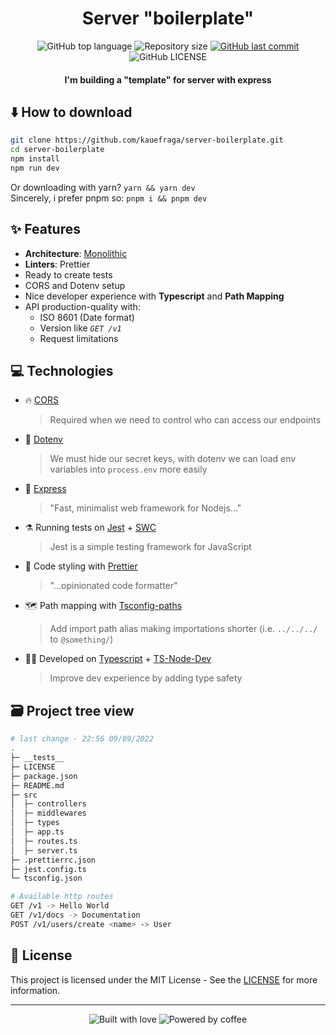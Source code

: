 <h1 align="center">Server "boilerplate"</h1>

<p align="center">
  <img
    alt="GitHub top language"
    src="https://img.shields.io/github/languages/top/kauefraga/server-structure.svg"
  />
  <img
    alt="Repository size"
    src="https://img.shields.io/github/repo-size/kauefraga/server-structure.svg"
  />
  <a href="https://github.com/kauefraga/server-structure/commits/main">
    <img
      alt="GitHub last commit"
      src="https://img.shields.io/github/last-commit/kauefraga/server-structure.svg"
    />
  </a>
  <img
    alt="GitHub LICENSE"
    src="https://img.shields.io/github/license/kauefraga/server-structure.svg"
  />
</p>

<h4 align="center">I'm building a "template" for server with express</h4>

## ⬇️ How to download

```bash
git clone https://github.com/kauefraga/server-boilerplate.git
cd server-boilerplate
npm install
npm run dev
```

Or downloading with yarn? `yarn && yarn dev`
<br/>
Sincerely, i prefer pnpm so: `pnpm i && pnpm dev`

## ✨ Features

- **Architecture**: [Monolithic](https://en.wikipedia.org/wiki/Monolithic_application)
- **Linters**: Prettier
- Ready to create tests
- CORS and Dotenv setup
- Nice developer experience with **Typescript** and **Path Mapping**
- API production-quality with:
  - ISO 8601 (Date format)
  - Version like _`GET /v1`_
  - Request limitations

## 💻 Technologies

- 🔥 [CORS](https://npmjs.com/package/cors)
  > Required when we need to control who can access our endpoints
- 🤫 [Dotenv](https://npmjs.com/package/dotenv)
  > We must hide our secret keys, with dotenv we can load env variables into `process.env` more easily
- 🔮 [Express](https://expressjs.com)
  > "Fast, minimalist web framework for Nodejs..."
- ⚗️ Running tests on [Jest](https://jestjs.io) + [SWC](https://swc.rs)
  > Jest is a simple testing framework for JavaScript
- 💄 Code styling with [Prettier](https://prettier.io)
  > "...opinionated code formatter"
- 🗺️ Path mapping with [Tsconfig-paths](https://npmjs.com/package/tsconfig-paths)
  > Add import path alias making importations shorter (i.e. `../../../` to `@something/`)
- 🧑‍💻 Developed on [Typescript](https://typescriptlang.org) + [TS-Node-Dev](https://npmjs.com/package/ts-node-dev)
  > Improve dev experience by adding type safety

## 🗃️ Project tree view

```bash
# last change - 22:56 09/09/2022
.
├─ __tests__
├─ LICENSE
├─ package.json
├─ README.md
├─ src
│  ├─ controllers
│  ├─ middlewares
│  ├─ types
│  ├─ app.ts
│  ├─ routes.ts
│  ├─ server.ts
├─ .prettierrc.json
├─ jest.config.ts
└─ tsconfig.json
```

```bash
# Available http routes
GET /v1 -> Hello World
GET /v1/docs -> Documentation
POST /v1/users/create <name> -> User
```

## 📝 License

This project is licensed under the MIT License - See the [LICENSE](https://github.com/kauefraga/server-structure/blob/main/LICENSE) for more information.

---

<div align="center">
  <img alt="Built with love" src="https://forthebadge.com/images/badges/built-with-love.svg">
  <img alt="Powered by coffee" src="https://forthebadge.com/images/badges/powered-by-coffee.svg">
</div>
